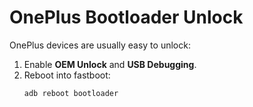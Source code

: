 # OnePlus Bootloader Unlock

OnePlus devices are usually easy to unlock:

1. Enable **OEM Unlock** and **USB Debugging**.
2. Reboot into fastboot:
   ```bash
   adb reboot bootloader